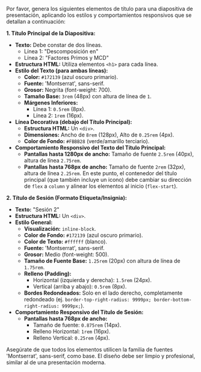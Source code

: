 Por favor, genera los siguientes elementos de título para una diapositiva de presentación, aplicando los estilos y comportamientos responsivos que se detallan a continuación:

**1. Título Principal de la Diapositiva:**

* **Texto:** Debe constar de dos líneas.
    * Línea 1: "Descomposición en"
    * Línea 2: "Factores Primos y MCD"
* **Estructura HTML:** Utiliza elementos `<h1>` para cada línea.
* **Estilo del Texto (para ambas líneas):**
    * **Color:** `#172139` (azul oscuro primario).
    * **Fuente:** 'Montserrat', sans-serif.
    * **Grosor:** Negrita (font-weight: 700).
    * **Tamaño Base:** `3rem` (48px) con altura de línea de `1`.
    * **Márgenes Inferiores:**
        * Línea 1: `0.5rem` (8px).
        * Línea 2: `1rem` (16px).
* **Línea Decorativa (debajo del Título Principal):**
    * **Estructura HTML:** Un `<div>`.
    * **Dimensiones:** Ancho de `8rem` (128px), Alto de `0.25rem` (4px).
    * **Color de Fondo:** `#FBBB28` (verde/amarillo terciario).
* **Comportamiento Responsivo del Texto del Título Principal:**
    * **Pantallas hasta 1280px de ancho:** Tamaño de fuente `2.5rem` (40px), altura de línea `2.75rem`.
    * **Pantallas hasta 768px de ancho:** Tamaño de fuente `2rem` (32px), altura de línea `2.25rem`. En este punto, el contenedor del título principal (que también incluye un icono) debe cambiar su dirección de `flex` a `column` y alinear los elementos al inicio (`flex-start`).

**2. Título de Sesión (Formato Etiqueta/Insignia):**

* **Texto:** "Sesión 2"
* **Estructura HTML:** Un `<div>`.
* **Estilo General:**
    * **Visualización:** `inline-block`.
    * **Color de Fondo:** `#172139` (azul oscuro primario).
    * **Color de Texto:** `#ffffff` (blanco).
    * **Fuente:** 'Montserrat', sans-serif.
    * **Grosor:** Medio (font-weight: 500).
    * **Tamaño de Fuente Base:** `1.25rem` (20px) con altura de línea de `1.75rem`.
    * **Relleno (Padding):**
        * Horizontal (izquierda y derecha): `1.5rem` (24px).
        * Vertical (arriba y abajo): `0.5rem` (8px).
    * **Bordes Redondeados:** Solo en el lado derecho, completamente redondeado (ej. `border-top-right-radius: 9999px; border-bottom-right-radius: 9999px;`).
* **Comportamiento Responsivo del Título de Sesión:**
    * **Pantallas hasta 768px de ancho:**
        * Tamaño de fuente: `0.875rem` (14px).
        * Relleno Horizontal: `1rem` (16px).
        * Relleno Vertical: `0.25rem` (4px).

Asegúrate de que todos los elementos utilicen la familia de fuentes 'Montserrat', sans-serif, como base. El diseño debe ser limpio y profesional, similar al de una presentación moderna.
